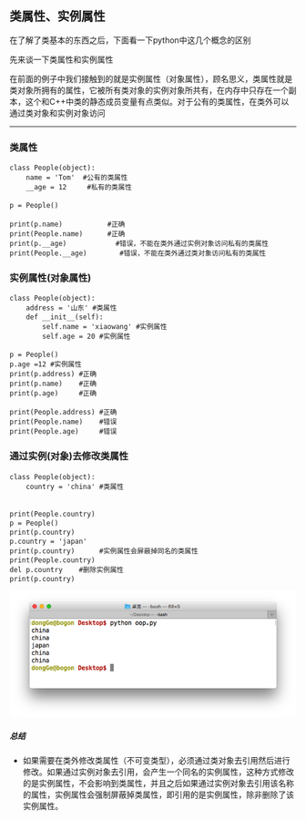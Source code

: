## 类属性、实例属性
在了解了类基本的东西之后，下面看一下python中这几个概念的区别

先来谈一下类属性和实例属性

在前面的例子中我们接触到的就是实例属性（对象属性），顾名思义，类属性就是类对象所拥有的属性，它被所有类对象的实例对象所共有，在内存中只存在一个副本，这个和C++中类的静态成员变量有点类似。对于公有的类属性，在类外可以通过类对象和实例对象访问

---
### 类属性
    class People(object):
        name = 'Tom'  #公有的类属性
        __age = 12     #私有的类属性

    p = People()

    print(p.name)           #正确
    print(People.name)      #正确
    print(p.__age)            #错误，不能在类外通过实例对象访问私有的类属性
    print(People.__age)        #错误，不能在类外通过类对象访问私有的类属性

### 实例属性(对象属性)
    class People(object):
        address = '山东' #类属性
        def __init__(self):
            self.name = 'xiaowang' #实例属性
            self.age = 20 #实例属性

    p = People()
    p.age =12 #实例属性
    print(p.address) #正确
    print(p.name)    #正确
    print(p.age)     #正确

    print(People.address) #正确
    print(People.name)    #错误
    print(People.age)     #错误
### 通过实例(对象)去修改类属性
    class People(object):
        country = 'china' #类属性


    print(People.country)
    p = People()
    print(p.country)
    p.country = 'japan'
    print(p.country)      #实例属性会屏蔽掉同名的类属性
    print(People.country)
    del p.country    #删除实例属性
    print(p.country)

![alt文本](Images/Snip20160820_6.png "Title")

##### 总结
+ 如果需要在类外修改类属性（不可变类型），必须通过类对象去引用然后进行修改。如果通过实例对象去引用，会产生一个同名的实例属性，这种方式修改的是实例属性，不会影响到类属性，并且之后如果通过实例对象去引用该名称的属性，实例属性会强制屏蔽掉类属性，即引用的是实例属性，除非删除了该实例属性。
